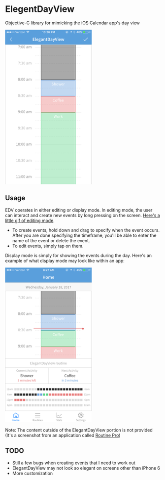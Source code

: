 # ElegentDayView

Objective-C library for mimicking the iOS Calendar app's day view

<img src = "https://github.com/mdmueller3/ElegentDayView/blob/master/Screenshot%201.PNG" height = 500px>

## Usage

EDV operates in either editing or display mode. In editing mode, the user can interact and create new events by long pressing on the screen. [Here's a little gif of editing mode](https://gfycat.com/SelfishCorruptGuillemot).

- To create events, hold down and drag to specify when the event occurs. After you are done specifying the timeframe, you'll be able to enter the name of the event or delete the event.
- To edit events, simply tap on them.

Display mode is simply for showing the events during the day. Here's an example of what display mode may look like within an app:

<img src = "https://github.com/mdmueller3/ElegentDayView/blob/master/Screenshot%202.PNG" height = 500px>

Note: The content outside of the ElegantDayView portion is not provided (It's a screenshot from an application called [Routine Pro](http://routine.mdmueller.me/))

## TODO
- Still a few bugs when creating events that I need to work out
- ElegantDayView may not look so elegant on screens other than iPhone 6
- More customization

